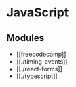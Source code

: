 JavaScript
===

Modules
---

- [[freecodecamp]]
- [[./timing-events]]
- [[./react-forms]]
- [[./typescript]]
